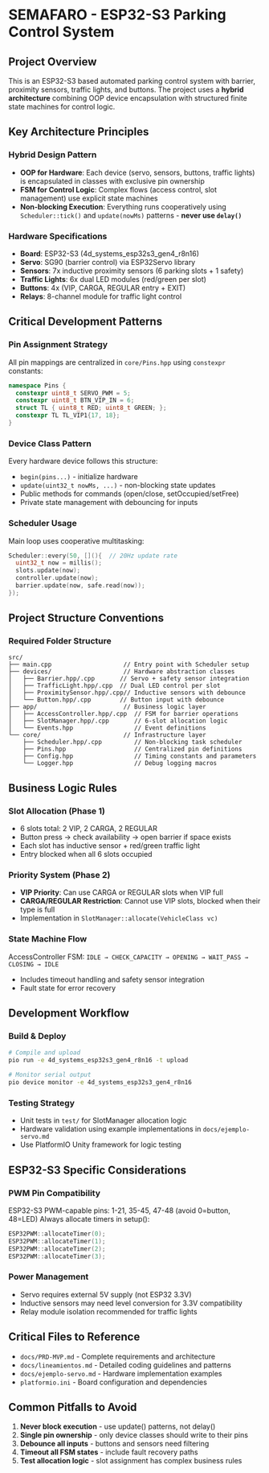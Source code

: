 # SEMAFARO - ESP32-S3 Parking Control System

## Project Overview
This is an ESP32-S3 based automated parking control system with barrier, proximity sensors, traffic lights, and buttons. The project uses a **hybrid architecture** combining OOP device encapsulation with structured finite state machines for control logic.

## Key Architecture Principles

### Hybrid Design Pattern
- **OOP for Hardware**: Each device (servo, sensors, buttons, traffic lights) is encapsulated in classes with exclusive pin ownership
- **FSM for Control Logic**: Complex flows (access control, slot management) use explicit state machines
- **Non-blocking Execution**: Everything runs cooperatively using `Scheduler::tick()` and `update(nowMs)` patterns - **never use `delay()`**

### Hardware Specifications
- **Board**: ESP32-S3 (4d_systems_esp32s3_gen4_r8n16)
- **Servo**: SG90 (barrier control) via ESP32Servo library
- **Sensors**: 7x inductive proximity sensors (6 parking slots + 1 safety)
- **Traffic Lights**: 6x dual LED modules (red/green per slot)
- **Buttons**: 4x (VIP, CARGA, REGULAR entry + EXIT)
- **Relays**: 8-channel module for traffic light control

## Critical Development Patterns

### Pin Assignment Strategy
All pin mappings are centralized in `core/Pins.hpp` using `constexpr` constants:
```cpp
namespace Pins {
  constexpr uint8_t SERVO_PWM = 5;
  constexpr uint8_t BTN_VIP_IN = 6;
  struct TL { uint8_t RED; uint8_t GREEN; };
  constexpr TL TL_VIP1{17, 18};
}
```

### Device Class Pattern
Every hardware device follows this structure:
- `begin(pins...)` - initialize hardware
- `update(uint32_t nowMs, ...)` - non-blocking state updates
- Public methods for commands (open/close, setOccupied/setFree)
- Private state management with debouncing for inputs

### Scheduler Usage
Main loop uses cooperative multitasking:
```cpp
Scheduler::every(50, [](){  // 20Hz update rate
  uint32_t now = millis();
  slots.update(now);
  controller.update(now);
  barrier.update(now, safe.read(now));
});
```

## Project Structure Conventions

### Required Folder Structure
```
src/
├── main.cpp                    // Entry point with Scheduler setup
├── devices/                    // Hardware abstraction classes
│   ├── Barrier.hpp/.cpp       // Servo + safety sensor integration
│   ├── TrafficLight.hpp/.cpp  // Dual LED control per slot
│   ├── ProximitySensor.hpp/.cpp// Inductive sensors with debounce
│   └── Button.hpp/.cpp        // Button input with debounce
├── app/                        // Business logic layer
│   ├── AccessController.hpp/.cpp  // FSM for barrier operations
│   ├── SlotManager.hpp/.cpp       // 6-slot allocation logic
│   └── Events.hpp                 // Event definitions
└── core/                       // Infrastructure layer
    ├── Scheduler.hpp/.cpp         // Non-blocking task scheduler
    ├── Pins.hpp                   // Centralized pin definitions
    ├── Config.hpp                 // Timing constants and parameters
    └── Logger.hpp                 // Debug logging macros
```

## Business Logic Rules

### Slot Allocation (Phase 1)
- 6 slots total: 2 VIP, 2 CARGA, 2 REGULAR
- Button press → check availability → open barrier if space exists
- Each slot has inductive sensor + red/green traffic light
- Entry blocked when all 6 slots occupied

### Priority System (Phase 2)
- **VIP Priority**: Can use CARGA or REGULAR slots when VIP full
- **CARGA/REGULAR Restriction**: Cannot use VIP slots, blocked when their type is full
- Implementation in `SlotManager::allocate(VehicleClass vc)`

### State Machine Flow
AccessController FSM: `IDLE → CHECK_CAPACITY → OPENING → WAIT_PASS → CLOSING → IDLE`
- Includes timeout handling and safety sensor integration
- Fault state for error recovery

## Development Workflow

### Build & Deploy
```bash
# Compile and upload
pio run -e 4d_systems_esp32s3_gen4_r8n16 -t upload

# Monitor serial output
pio device monitor -e 4d_systems_esp32s3_gen4_r8n16
```

### Testing Strategy
- Unit tests in `test/` for SlotManager allocation logic
- Hardware validation using example implementations in `docs/ejemplo-servo.md`
- Use PlatformIO Unity framework for logic testing

## ESP32-S3 Specific Considerations

### PWM Pin Compatibility
ESP32-S3 PWM-capable pins: 1-21, 35-45, 47-48 (avoid 0=button, 48=LED)
Always allocate timers in setup():
```cpp
ESP32PWM::allocateTimer(0);
ESP32PWM::allocateTimer(1);
ESP32PWM::allocateTimer(2);
ESP32PWM::allocateTimer(3);
```

### Power Management
- Servo requires external 5V supply (not ESP32 3.3V)
- Inductive sensors may need level conversion for 3.3V compatibility
- Relay module isolation recommended for traffic lights

## Critical Files to Reference
- `docs/PRD-MVP.md` - Complete requirements and architecture
- `docs/lineamientos.md` - Detailed coding guidelines and patterns
- `docs/ejemplo-servo.md` - Hardware implementation examples
- `platformio.ini` - Board configuration and dependencies

## Common Pitfalls to Avoid
1. **Never block execution** - use update() patterns, not delay()
2. **Single pin ownership** - only device classes should write to their pins
3. **Debounce all inputs** - buttons and sensors need filtering
4. **Timeout all FSM states** - include fault recovery paths
5. **Test allocation logic** - slot assignment has complex business rules